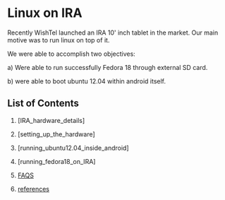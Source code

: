 Linux on IRA
============

Recently WishTel launched an IRA 10' inch tablet in the market. Our main motive was to run linux on top of it.

We were able to accomplish two objectives:

a) Were able to run successfully Fedora 18 through external SD card.

b) were able to boot ubuntu 12.04 within android itself.


List of Contents
----------------

1) [IRA_hardware_details]

2) [setting_up_the_hardware]

3) [running_ubuntu12.04_inside_android]

4) [running_fedora18_on_IRA]

5) [FAQS]

6) [references]


[FAQS]: https://github.com/clickeriitb/ubuntuonira/blob/master/FAQS.md
[references]: https://github.com/clickeriitb/cubieboard-A20/blob/master/references


